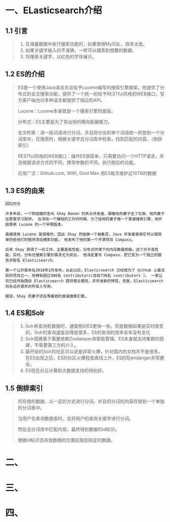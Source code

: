 # 一、ELasticsearch介绍

## 1.1 引言

> 1. 在海量数据中执行搜索功能时，如果使用MySQL，效率太低。
> 2. 如果关键字输入的不准确，一样可以搜索到想要的数据。
> 3. 将搜索关键字，以红色的字体展示。

## 1.2 ES的介绍

> ES是一个使用Java语言并且给予Lucene编写的搜索引擎框架，他提供了分布式的全文搜索功能，提供了一个统一的给予RESTful风格的WEB接口，官方客户端也对多种语言都提供了相应的API。
>
> Lucene：Lucene本身就是一个搜索引擎的底层。
>
> 分布式：ES主要是为了突出他的横向拓展能力。
>
> 全文检索：讲一段词语进行分词，并且将分出的单个词语统一的放到一个分词库中，在搜索时，根据关键字去分词库中检索，找到匹配的内容。（倒排索引）
>
> RESTful风格的WEB接口：操作ES很简单，只需要访问一个HTTP请求，并且根据请求方式的不同，携带参数的不同，执行相应的功能。
>
> 应用广泛：Github.com, WIKI, Gold Man 用ES每天维护近10TB的数据

## 1.3 ES的由来

```
回忆时光

许多年前，一个刚结婚的名叫 Shay Banon 的失业开发者，跟着他的妻子去了伦敦，他的妻子在那里学习厨师。 在寻找一个赚钱的工作的时候，为了给他的妻子做一个食谱搜索引擎，他开始使用 Lucene 的一个早期版本。

直接使用 Lucene 是很难的，因此 Shay 开始做一个抽象层，Java 开发者使用它可以很简单的给他们的程序添加搜索功能。 他发布了他的第一个开源项目 Compass。

后来 Shay 获得了一份工作，主要是高性能，分布式环境下的内存数据网格。这个对于高性能，实时，分布式搜索引擎的需求尤为突出， 他决定重写 Compass，把它变为一个独立的服务并取名 Elasticsearch。

第一个公开版本在2010年2月发布，从此以后，Elasticsearch 已经成为了 Github 上最活跃的项目之一，他拥有超过300名 contributors(目前736名 contributors )。 一家公司已经开始围绕 Elasticsearch 提供商业服务，并开发新的特性，但是，Elasticsearch 将永远开源并对所有人可用。

据说，Shay 的妻子还在等着她的食谱搜索引擎…
```

## 1.4 ES和Solr

> 1. Solr再查询死数据时，速度相对ES更快一些。但是数据如果是实时改变的，Solr的查询速度会降低很多，ES的查询的效率金本没有变化
> 2. Solr搭建基于需要依赖Zookeeper来帮助管理。ES本身就支持集群的搭建，不需要第三方的介入。
> 3. 最开始的Solr的社区可以说是非常火爆，针对国内的文档并不是很多。在ES出现之后，ES的社区火爆程度直线上升，ES的玩endanger非常健全。
> 4. ES现在对云计算和大数据支持的特别好。

## 1.5 倒排索引

> 将存放的数据，以一定的方式进行分词，并且将分词的内容存放到一个单独的分词表中。
>
> 当用户去查询数据表时，会将用户的查询关键字进行分词。
>
> 然后去分词库中匹配内容，最终得到数据的id标识。
>
> 根据id标识去存放数据的位置拉取到指定的数据。

# 二、

# 三、

# 四、

